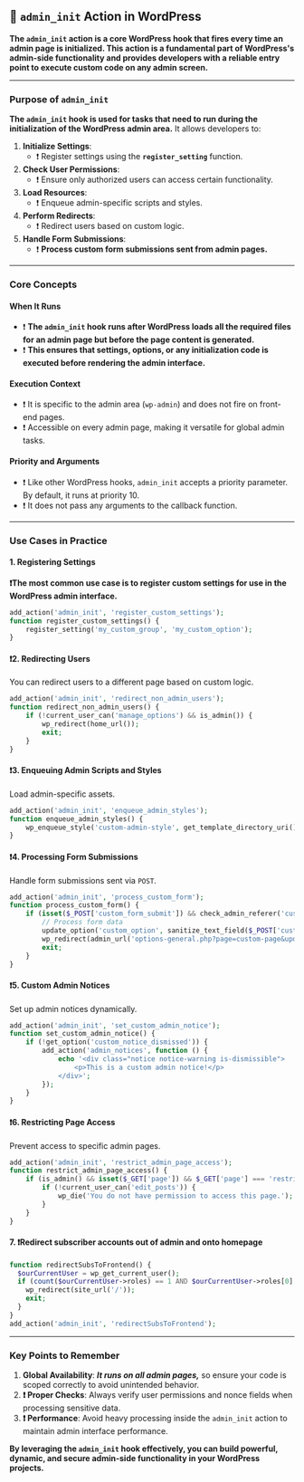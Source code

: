 ## 📌 `admin_init` Action in WordPress

**The `admin_init` action is a core WordPress hook that fires every time an admin page is initialized. This action is a fundamental part of WordPress's admin-side functionality and provides developers with a reliable entry point to execute custom code on any admin screen.**

---

### **Purpose of `admin_init`**

**The `admin_init` hook is used for tasks that need to run during the initialization of the WordPress admin area.** It allows developers to:

1. **Initialize Settings**:
   - ❗️ Register settings using the **`register_setting`** function.
2. **Check User Permissions**:
   - ❗️ Ensure only authorized users can access certain functionality.
3. **Load Resources**:
   - ❗️ Enqueue admin-specific scripts and styles.
4. **Perform Redirects**:
   - ❗️ Redirect users based on custom logic.
5. **Handle Form Submissions**:
   - ❗️ **Process custom form submissions sent from admin pages.**

---

### **Core Concepts**

#### **When It Runs**
- ❗️ **The `admin_init` hook runs after WordPress loads all the required files for an admin page but before the page content is generated.**
- ❗️ **This ensures that settings, options, or any initialization code is executed before rendering the admin interface.**

#### **Execution Context**
- ❗️ It is specific to the admin area (`wp-admin`) and does not fire on front-end pages.
- ❗️ Accessible on every admin page, making it versatile for global admin tasks.

#### **Priority and Arguments**
- ❗️ Like other WordPress hooks, `admin_init` accepts a priority parameter. By default, it runs at priority 10.
- ❗️ It does not pass any arguments to the callback function.

---

### **Use Cases in Practice**

#### **1. Registering Settings**
**❗️The most common use case is to register custom settings for use in the WordPress admin interface.**

```php
add_action('admin_init', 'register_custom_settings');
function register_custom_settings() {
    register_setting('my_custom_group', 'my_custom_option');
}
```

#### **❗️2. Redirecting Users**
You can redirect users to a different page based on custom logic.

```php
add_action('admin_init', 'redirect_non_admin_users');
function redirect_non_admin_users() {
    if (!current_user_can('manage_options') && is_admin()) {
        wp_redirect(home_url());
        exit;
    }
}
```

#### **❗️3. Enqueuing Admin Scripts and Styles**
Load admin-specific assets.

```php
add_action('admin_init', 'enqueue_admin_styles');
function enqueue_admin_styles() {
    wp_enqueue_style('custom-admin-style', get_template_directory_uri() . '/admin-style.css');
}
```

#### **❗️4. Processing Form Submissions**
Handle form submissions sent via `POST`.

```php
add_action('admin_init', 'process_custom_form');
function process_custom_form() {
    if (isset($_POST['custom_form_submit']) && check_admin_referer('custom_nonce_action', 'custom_nonce_field')) {
        // Process form data
        update_option('custom_option', sanitize_text_field($_POST['custom_input']));
        wp_redirect(admin_url('options-general.php?page=custom-page&updated=true'));
        exit;
    }
}
```

#### **❗️5. Custom Admin Notices**
Set up admin notices dynamically.

```php
add_action('admin_init', 'set_custom_admin_notice');
function set_custom_admin_notice() {
    if (!get_option('custom_notice_dismissed')) {
        add_action('admin_notices', function () {
            echo '<div class="notice notice-warning is-dismissible">
                <p>This is a custom admin notice!</p>
            </div>';
        });
    }
}
```

#### **❗️6. Restricting Page Access**
Prevent access to specific admin pages.

```php
add_action('admin_init', 'restrict_admin_page_access');
function restrict_admin_page_access() {
    if (is_admin() && isset($_GET['page']) && $_GET['page'] === 'restricted-page') {
        if (!current_user_can('edit_posts')) {
            wp_die('You do not have permission to access this page.');
        }
    }
}
```

#### 7. **❗️Redirect subscriber accounts out of admin and onto homepage**
```php
function redirectSubsToFrontend() {
  $ourCurrentUser = wp_get_current_user();
  if (count($ourCurrentUser->roles) == 1 AND $ourCurrentUser->roles[0] == 'subscriber') {
    wp_redirect(site_url('/'));
    exit;
  }
}
add_action('admin_init', 'redirectSubsToFrontend');

```
---

### **Key Points to Remember**
1. **Global Availability**: ***It runs on all admin pages,*** so ensure your code is scoped correctly to avoid unintended behavior.
2. **❗️ Proper Checks**: Always verify user permissions and nonce fields when processing sensitive data.
3. **❗️ Performance**: Avoid heavy processing inside the `admin_init` action to maintain admin interface performance.

**By leveraging the `admin_init` hook effectively, you can build powerful, dynamic, and secure admin-side functionality in your WordPress projects.**